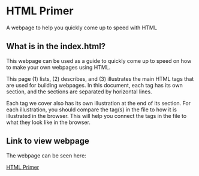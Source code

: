# HTML Primer
A webpage to help you quickly come up to speed with HTML

## What is in the index.html?
This webpage can be used as a guide to quickly come up to speed on how to make your own webpages using HTML.

This page (1) lists, (2) describes, and (3) illustrates the main HTML tags that are used for building webpages. In this document, each tag has its own section, and the sections are separated by horizontal lines.

Each tag we cover also has its own illustration at the end of its section. For each illustration, you should compare the tag(s) in the file to how it is illustrated in the browser. This will help you connect the tags in the file to what they look like in the browser.

## Link to view webpage
The webpage can be seen here:

[HTML Primer](https://ajaydhar1.github.io/html-primer/)
